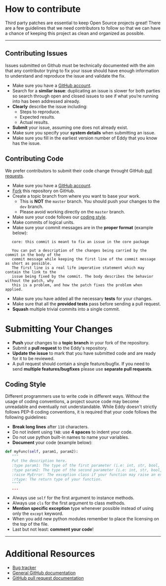 # How to contribute

Third party patches are essential to keep Open Source projects great! There are a few guidelines that we need 
contributors to follow so that we can have a chance of keeping this project as clean and organized as possible.

****************

## Contributing Issues

Issues submitted on Github must be technically documented with the aim that any contributor trying to fix your issue 
should have enough information to understand and reproduce the issue and validate the fix.

* Make sure you have a [GitHub account](https://github.com/signup/free).
* Search for a **similar issue**: duplicating an issue is slower for both parties so search through open 
  and closed issues to see if what you’re running into has been addressed already.
* **Clearly** describe the issue including:
    * Steps to reproduce.
    * Expected results.
    * Actual results.
* **Submit** your issue, assuming one does not already exist.
* Make sure you specify your **system details** when submitting an issue.
* Make sure you fill in the earliest version number of Eddy that you know has the issue.

## Contributing Code

We prefer contributors to submit their code change throught GitHub [pull requests](http://help.github.com/send-pull-requests/). 

* Make sure you have a [GitHub account](https://github.com/signup/free).
* [Fork](https://github.com/danielepantaleone/eddy) this repository on GitHub.
* Create a topic branch from where you want to base your work.
    * This is **NOT** the `master` branch. You should push your changes to the `dev` branch. 
    * Please avoid working directly on the `master` branch.
* Make sure your code follows our [coding style](#coding-style).
* Make commits of logical units.
* Make sure your commit messages are in the **proper format** (example below): 
```
   core: this commit is meant to fix an issue in the core package

   You can put a description of the changes being carried by the commit in the body of the 
   commit message while keeping the first line of the commit message as short as possible. 
   The first line is a real life imperative statement which may contain the link to the 
   issue being fixed by the commit. The body describes the behavior without the patch, why 
   this is a problem, and how the patch fixes the problem when applied.
```
* Make sure you have added all the necessary **tests** for your changes.
* Make sure that all the **provided tests** pass before sending a pull request.
* **Squash** multiple trivial commits into a single commit.

# Submitting Your Changes

* **Push** your changes to a **topic branch** in your fork of the repository.
* Submit a **pull request** to the Eddy's repository.
* **Update the issue** to mark that you have submitted code and are ready for it to be reviewed.
* A pull request should contain a single feature/bugfix. If you need to send **multiple features/bugfixes** please
  use **separate pull requests**.

## Coding Style

Different programmers use to write code in different ways. Without the usage of coding conventions, a project 
source code may become unreadable and eventually not understandable. While Eddy doesn't strictly follows 
PEP-8 coding conventions, it is required that your code follows the following guidelines:

* **Break long lines** after `110` characters.
* Do not indent using `TAB`: use **4 spaces** to indent your code.
* Do not use python built-in names to name your variables.
* **Document** your code (example below):
```python
def myFunc(self, param1, param2):
   """
   Put the description here.
   :type param1: The type of the first parameter (i.e: int, str, bool, ...).
   :type param2: The type of the second parameter (i.e: int, str, bool, ...).
   :raise MyError: The exception class if your function may raise an exception.
   :rtype: The return type of your function.
   """"
   ...
```
* Always use `self` for the first argument to instance methods.
* Always use `cls` for the first argument to class methods.
* **Mention specific exception** type whenever possible instead of using only the `except` keyword.
* When you add new python modules remember to place the licensing on the top of the file.
* Last but not least: **comment your code**!

****************

# Additional Resources

* [Bug tracker](https://github.com/danielepantaleone/eddy/issues)
* [General GitHub documentation](http://help.github.com/)
* [GitHub pull request documentation](http://help.github.com/send-pull-requests/)